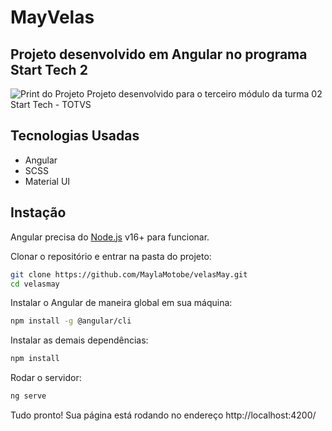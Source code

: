 # MayVelas
## Projeto desenvolvido em Angular no programa Start Tech 2

![Print do Projeto](https://i.ibb.co/HncVmPV/capa.png)
Projeto desenvolvido para o terceiro módulo da turma 02 Start Tech - TOTVS
## Tecnologias Usadas

- Angular
- SCSS
- Material UI

## Instação
Angular precisa do [Node.js](https://nodejs.org/) v16+ para funcionar.

Clonar o repositório e entrar na pasta do projeto:
```sh
git clone https://github.com/MaylaMotobe/velasMay.git
cd velasmay
```

Instalar o Angular de maneira global em sua máquina:
```sh
npm install -g @angular/cli
```

Instalar as demais dependências:
```sh
npm install 
```

Rodar o servidor:
```sh
ng serve
```

Tudo pronto! Sua página está rodando no endereço http://localhost:4200/